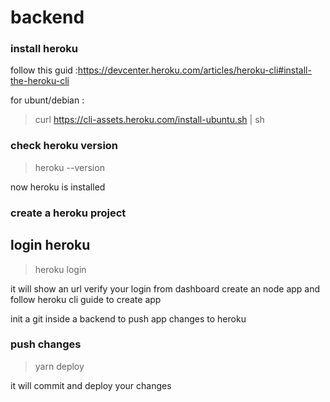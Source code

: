 # backend

### install heroku

follow this guid :https://devcenter.heroku.com/articles/heroku-cli#install-the-heroku-cli

for ubunt/debian :

> curl https://cli-assets.heroku.com/install-ubuntu.sh | sh

### check heroku version

> heroku --version

now heroku is installed

### create a heroku project

## login heroku

> heroku login

it will show an url verify your login
from dashboard create an node app
and follow heroku cli guide to create app

init a git inside a backend to push app changes to heroku

### push changes

> yarn deploy

it will commit and deploy your changes

